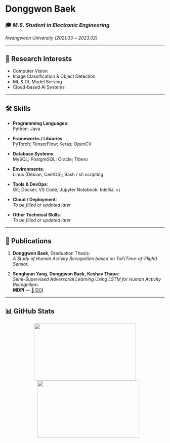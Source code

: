 # Donggwon Baek

### 🎓 *M.S. Student in Electronic Engineering*  
*Kwangwoon University (2021.03 ~ 2023.02)*

---

## 🧠 Research Interests

- Computer Vision  
- Image Classification & Object Detection  
- ML & DL Model Serving  
- Cloud-based AI Systems  

---

## 🛠️ Skills

- **Programming Languages**:  
  Python; Java  

- **Frameworks / Libraries**:  
  PyTorch; TensorFlow; Keras; OpenCV  

- **Database Systems**:  
  MySQL; PostgreSQL; Oracle; Tibero  

- **Environments**:  
  Linux (Debian, CentOS); Bash / sh scripting  

- **Tools & DevOps**:  
  Git; Docker; VS Code; Jupyter Notebook; IntelliJ; `vi`  

- **Cloud / Deployment**:  
  *To be filled or updated later*  

- **Other Technical Skills**:  
  *To be filled or updated later*  

---

## 📄 Publications

1. **Donggwon Baek**, Graduation Thesis:  
   *A Study of Human Activity Recognition based on ToF(Time-of-Flight) Sensor.*

2. **Sunghyun Yang**, **Donggwon Baek**, **Keshav Thapa**:  
   *Semi-Supervised Adversarial Learning Using LSTM for Human Activity Recognition.*  
   **MDPI** — [🔗 DOI](https://doi.org/10.3390/s22134755)

---

## 📊 GitHub Stats

<div align="center">
  <img src="https://github-readme-stats.vercel.app/api?username=whitedk98&show_icons=true&theme=radical" height="180" width="80%"/>
  <img src="https://github-readme-stats.vercel.app/api/top-langs/?username=whitedk98&layout=compact" height="180" width="80%" style="margin-left: 20px;" />
</div>

